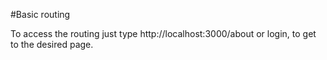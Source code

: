 #Basic routing

<p>To access the routing just type http://localhost:3000/about or login, to get to the desired page.</p>
